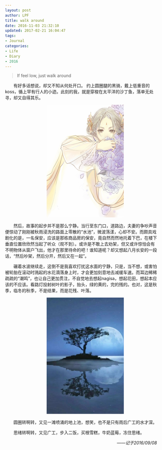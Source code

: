 ```yaml
---
layout: post
author: LPF
title: walk around
date: 2016-11-03 21:32:10
updated: 2017-02-21 16:04:47
tags:
- Journal
categories:
- Life
- Diary
- 2016
---
```

> If feel low, just walk around

<div style="text-indent:2em">
<p>有好多话想说，却又不知从何处开口。 约上圆圈腿的黑骑，戴上低重音的koss，循上罕有行人的小迹。此刻的我，就是穿梭在太平洋的沙丁鱼，落单无处寻，却又自得其乐。</p>

<div align=center>
<img src="../post_img/581b3cdbab644162e100ec7c" width=256px title="孤里独审" />
</div>

<p>然后，故事的起步并不是那么宁静。当行至东门口，道路边，夫妻的争吵声音便惊动了刚刚被秋雨浸洗的路面上零散的“水池”，微波荡漾，心却不安。而颇具戏剧化的是，一名保安，应该是那栋商品房的保安，竟自然而然地托着下巴，在楼下垂直位置欣欣然当起了听众（观不到）。或许是不敢上去劝架，但又或许惊怕会有不明物体从窗户飞出，他才在那里待命的吧！谁知道呢？却又想起八月长安的一段话，“然后吵架，然后分开，然后又在一起”。 </p>
<p>碾着水波继续走，这倒不是我喜欢打扰这水面的宁静，只是，当不想，或害怕被轮胎在滚动时溅起的水花滴落身上时，才会更加刻意地去减缓车速。而耳边稀稀疏疏的“潮鸣”，也让自己更加贯注，不自觉地去想起nagisa，想起花田，想起本应该的不应该。看路灯投射树叶的影子，抬头，绿的黄的，完的残的。也对，这是秋季，临冬的秋季，不是结果，而是花残、叶落。</p>

<div align=center>
<img src="../post_img/581b3d49ab644162e100ec92" width=256px title="半月潜树" />
</div>

<p>圆圈转啊转，又见一滩喷涌的地上池，想笑，也不是只有雨后广工的水才深。</p>
<p> 思绪转啊转，又见广工，步入二饭，买根雪糕，牛奶蓝莓，冻住思绪。</p>
</div>

<div style="text-align:right;font-style:italic">
——记于2016/09/08
</div>